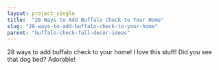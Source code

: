 ```yaml
---
layout: project_single
title:  "28 Ways to Add Buffalo Check to Your Home"
slug: "28-ways-to-add-buffalo-check-to-your-home"
parent: "buffalo-check-fall-decor-ideas"
---
```

28 ways to add buffalo check to your home! I love this stuff! Did you see that dog bed? Adorable!
